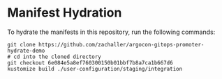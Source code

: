 # Manifest Hydration

To hydrate the manifests in this repository, run the following commands:

```shell
git clone https://github.com/zachaller/argocon-gitops-promoter-hydrate-demo
# cd into the cloned directory
git checkout 6e084e5a8ef760300150b01bbf7b8a7ca1b667d6
kustomize build ./user-configuration/staging/integration
```
